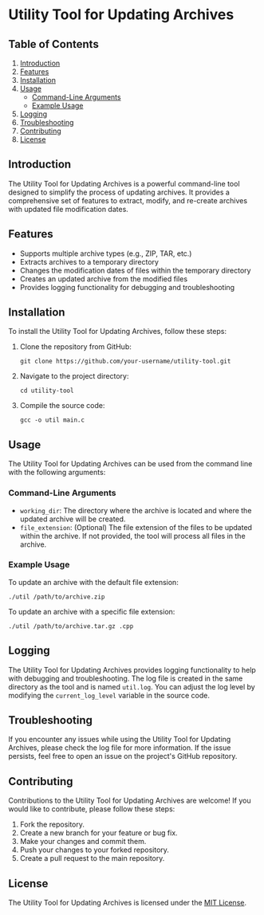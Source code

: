 # Utility Tool for Updating Archives

## Table of Contents
1. [Introduction](#introduction)
2. [Features](#features)
3. [Installation](#installation)
4. [Usage](#usage)
    - [Command-Line Arguments](#command-line-arguments)
    - [Example Usage](#example-usage)
5. [Logging](#logging)
6. [Troubleshooting](#troubleshooting)
7. [Contributing](#contributing)
8. [License](#license)

## Introduction
The Utility Tool for Updating Archives is a powerful command-line tool designed to simplify the process of updating archives. It provides a comprehensive set of features to extract, modify, and re-create archives with updated file modification dates.

## Features
- Supports multiple archive types (e.g., ZIP, TAR, etc.)
- Extracts archives to a temporary directory
- Changes the modification dates of files within the temporary directory
- Creates an updated archive from the modified files
- Provides logging functionality for debugging and troubleshooting

## Installation
To install the Utility Tool for Updating Archives, follow these steps:

1. Clone the repository from GitHub:
   ```
   git clone https://github.com/your-username/utility-tool.git
   ```
2. Navigate to the project directory:
   ```
   cd utility-tool
   ```
3. Compile the source code:
   ```
   gcc -o util main.c
   ```

## Usage
The Utility Tool for Updating Archives can be used from the command line with the following arguments:

### Command-Line Arguments
- `working_dir`: The directory where the archive is located and where the updated archive will be created.
- `file_extension`: (Optional) The file extension of the files to be updated within the archive. If not provided, the tool will process all files in the archive.

### Example Usage
To update an archive with the default file extension:
```
./util /path/to/archive.zip
```

To update an archive with a specific file extension:
```
./util /path/to/archive.tar.gz .cpp
```

## Logging
The Utility Tool for Updating Archives provides logging functionality to help with debugging and troubleshooting. The log file is created in the same directory as the tool and is named `util.log`. You can adjust the log level by modifying the `current_log_level` variable in the source code.

## Troubleshooting
If you encounter any issues while using the Utility Tool for Updating Archives, please check the log file for more information. If the issue persists, feel free to open an issue on the project's GitHub repository.

## Contributing
Contributions to the Utility Tool for Updating Archives are welcome! If you would like to contribute, please follow these steps:

1. Fork the repository.
2. Create a new branch for your feature or bug fix.
3. Make your changes and commit them.
4. Push your changes to your forked repository.
5. Create a pull request to the main repository.

## License
The Utility Tool for Updating Archives is licensed under the [MIT License](LICENSE). 